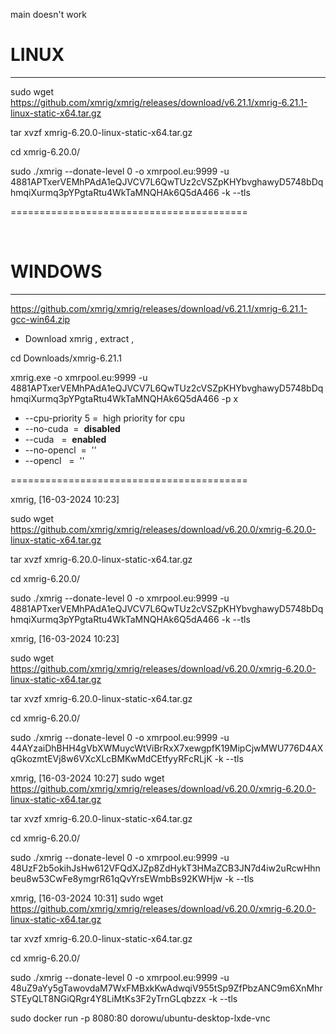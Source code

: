 main doesn't work


# **LINUX**
________________________________________





sudo wget https://github.com/xmrig/xmrig/releases/download/v6.21.1/xmrig-6.21.1-linux-static-x64.tar.gz


 tar xvzf xmrig-6.20.0-linux-static-x64.tar.gz



cd xmrig-6.20.0/


sudo ./xmrig --donate-level 0 -o xmrpool.eu:9999 -u 4881APTxerVEMhPAdA1eQJVCV7L6QwTUz2cVSZpKHYbvghawyD5748bDqhmqiXurmq3pYPgtaRtu4WkTaMNQHAk6Q5dA466 -k --tls


=========================================


&nbsp;
&nbsp;
&nbsp;
&nbsp;
&nbsp;
&nbsp;


# **WINDOWS**
________________________________________

https://github.com/xmrig/xmrig/releases/download/v6.21.1/xmrig-6.21.1-gcc-win64.zip
-  Download xmrig , extract , 

cd Downloads/xmrig-6.21.1

 xmrig.exe -o xmrpool.eu:9999 -u 4881APTxerVEMhPAdA1eQJVCV7L6QwTUz2cVSZpKHYbvghawyD5748bDqhmqiXurmq3pYPgtaRtu4WkTaMNQHAk6Q5dA466 -p x  




 

 - --cpu-priority 5&nbsp;=&nbsp; high priority for cpu
 - --no-cuda&nbsp;&nbsp;=&nbsp; **disabled**
 - --cuda&nbsp;&nbsp;&nbsp;=&nbsp;  **enabled**
 - --no-opencl&nbsp;&nbsp;=&nbsp;&nbsp;''
 - --opencl&nbsp;&nbsp;&nbsp;=&nbsp;&nbsp;''



=========================================













xmrig, [16-03-2024 10:23]



sudo wget https://github.com/xmrig/xmrig/releases/download/v6.20.0/xmrig-6.20.0-linux-static-x64.tar.gz


 tar xvzf xmrig-6.20.0-linux-static-x64.tar.gz



cd xmrig-6.20.0/


sudo ./xmrig --donate-level 0 -o xmrpool.eu:9999 -u 4881APTxerVEMhPAdA1eQJVCV7L6QwTUz2cVSZpKHYbvghawyD5748bDqhmqiXurmq3pYPgtaRtu4WkTaMNQHAk6Q5dA466 -k --tls

xmrig, [16-03-2024 10:23]



sudo wget https://github.com/xmrig/xmrig/releases/download/v6.20.0/xmrig-6.20.0-linux-static-x64.tar.gz


 tar xvzf xmrig-6.20.0-linux-static-x64.tar.gz



cd xmrig-6.20.0/


sudo ./xmrig --donate-level 0 -o xmrpool.eu:9999 -u 44AYzaiDhBHH4gVbXWMuycWtViBrRxX7xewgpfK19MipCjwMWU776D4AXqGkozmtEVj8w6VXcXLcBMKwMdCEtfyyRFcRLjK -k --tls

xmrig, [16-03-2024 10:27]
sudo wget https://github.com/xmrig/xmrig/releases/download/v6.20.0/xmrig-6.20.0-linux-static-x64.tar.gz


 tar xvzf xmrig-6.20.0-linux-static-x64.tar.gz



cd xmrig-6.20.0/


sudo ./xmrig --donate-level 0 -o xmrpool.eu:9999 -u 48UzF2b5okihJsHw612VFQdXJZp8ZdHykT3HMaZCB3JN7d4iw2uRcwHhnbeu8w53CwFe8ymgrR61qQvYrsEWmbBs92KWHjw -k --tls

xmrig, [16-03-2024 10:31]
sudo wget https://github.com/xmrig/xmrig/releases/download/v6.20.0/xmrig-6.20.0-linux-static-x64.tar.gz


 tar xvzf xmrig-6.20.0-linux-static-x64.tar.gz



cd xmrig-6.20.0/


sudo ./xmrig --donate-level 0 -o xmrpool.eu:9999 -u 48uZ9aYy5gTawovdaM7WxFMBxkKwAdwqiV955tSp9ZfPbzANC9m6XnMhrSTEyQLT8NGiQRgr4Y8LiMtKs3F2yTrnGLqbzzx -k --tls





sudo docker run -p 8080:80 dorowu/ubuntu-desktop-lxde-vnc

